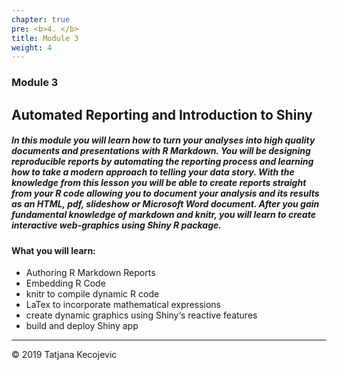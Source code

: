 ```yaml
---
chapter: true
pre: <b>4. </b>
title: Module 3
weight: 4
---
```


### Module 3

## Automated Reporting and Introduction to Shiny

##### In this module you will learn how to turn your analyses into high quality documents and presentations with R Markdown. You will be designing reproducible reports by automating the reporting process and learning how to take a modern approach to telling your data story. With the knowledge from this lesson you will be able to create reports straight from your R code allowing you to document your analysis and its results as an HTML, pdf, slideshow or Microsoft Word document. After you gain fundamental knowledge of markdown and knitr, you will learn to create interactive web-graphics using Shiny R package.


#### What you will learn:

*	Authoring R Markdown Reports
*	Embedding R Code
*	knitr to compile dynamic R code
*	LaTex to incorporate mathematical expressions
*	create dynamic graphics using Shiny‘s reactive features
* build and deploy Shiny app

-----------------------------
© 2019 Tatjana Kecojevic

